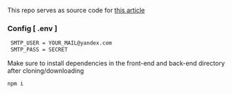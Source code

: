 This repo serves as source code for [this article](https://medium.com/@binhchung48/create-a-contact-form-with-nodemailer-react-js-and-express-js-7757d41e2448)

### Config [ .env ]
```sh
 SMTP_USER = YOUR_MAIL@yandex.com
 SMTP_PASS = SECRET

```

Make sure to install dependencies in the front-end and back-end directory after cloning/downloading 
```
npm i 
``` 
